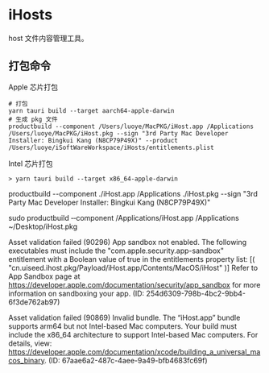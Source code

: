# iHosts

host 文件内容管理工具。

## 打包命令

Apple 芯片打包

```shell
# 打包
yarn tauri build --target aarch64-apple-darwin
# 生成 pkg 文件
productbuild --component /Users/luoye/MacPKG/iHost.app /Applications /Users/luoye/MacPKG/iHost.pkg --sign "3rd Party Mac Developer Installer: Bingkui Kang (N8CP79P49X)" --product /Users/luoye/iSoftWareWorkspace/iHosts/entitlements.plist
```

Intel 芯片打包

```shell
> yarn tauri build --target x86_64-apple-darwin

```
productbuild --component ./iHost.app /Applications ./iHost.pkg --sign "3rd Party Mac Developer Installer: Bingkui Kang (N8CP79P49X)"


sudo productbuild ‐‐component /Applications/iHost.app /Applications ~/Desktop/iHost.pkg


Asset validation failed (90296)
App sandbox not enabled. The following executables must include the "com.apple.security.app-sandbox" entitlement with a Boolean value of true in the entitlements property list: [( "cn.uiseed.ihost.pkg/Payload/iHost.app/Contents/MacOS/iHost" )] Refer to App Sandbox page at https://developer.apple.com/documentation/security/app_sandbox for more information on sandboxing your app. (ID: 254d6309-798b-4bc2-9bb4-6f3de762ab97)

Asset validation failed (90869)
Invalid bundle. The “iHost.app” bundle supports arm64 but not Intel-based Mac computers. Your build must include the x86_64 architecture to support Intel-based Mac computers. For details, view: https://developer.apple.com/documentation/xcode/building_a_universal_macos_binary. (ID: 67aae6a2-487c-4aee-9a49-bfb4683fc69f)